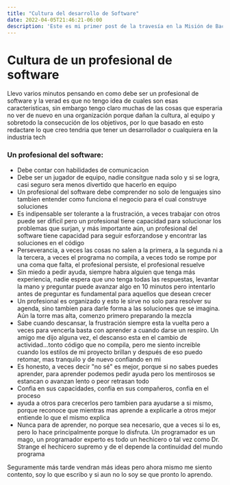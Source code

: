 ```yaml
---
title: "Cultura del desarrollo de Software"
date: 2022-04-05T21:46:21-06:00
description: 'Este es mi primer post de la travesía en la Misión de Backend con Node JS de Launch X.'
---
```


<h1>Cultura de un profesional de software</h1>

<p>Llevo varios minutos pensando en como debe ser un profesional de software y la verad es que no tengo idea de cuales son esas caracteristicas, sin embargo tengo claro muchas de las cosas que esperaria no ver de nuevo en una organización porque dañan la cultura, al equipo y sobretodo la consecución de los objetivos, por lo que basado en esto redactare lo que creo tendria que tener un desarrollador o cualquiera en la industria tech</p>


<h3>Un profesional del software: </h3>
<ul>
    <li>Debe contar con habilidades de comunicacion</li>
    <li>Debe ser un jugador de equipo, nadie consitgue nada solo y si se logra, casi seguro sera menos divertido que hacerlo en equipo</li>
    <li>Un profesional del software debe comprender no solo de lenguajes sino tambien entender como funciona el negocio para el cual construye soluciones</li>
    <li>Es indipensable ser tolerante a la frustración, a veces trabajar con otros puede ser dificil pero un profesional tiene capacidad para solucionar los problemas que surjan, y más importante aún, un profesional del software tiene capacidad para seguir esforzandose y encontrar las soluciones en el código</li>
    <li>Perseverancia, a veces las cosas no salen a la primera, a la segunda ni a la tercera, a veces el programa no compila, a veces todo se rompe por una coma que falta, el profesional persiste, el profesional  resuelve</li>
    <li>Sin miedo a pedir ayuda, siempre habra alguien que tenga más experiencia, nadie espera que uno tenga todas las respuestas, levantar la mano y preguntar  puede avanzar algo en 10 minutos pero intentarlo antes de preguntar es fundamental para aquellos que desean crecer</li>
    <li>Un profesional es organizado y esto le sirve no solo para resolver su agenda, sino tambien para darle forma a las soluciones que se imagina. Aún la torre mas alta, comenzo primero preparando la mezcla</li>
    <li>Sabe cuando descansar, la frustración siempre esta  la vuelta pero a veces para vencerla basta con aprender a cuando darse un respiro. Un amigo me dijo alguna vez, el descanso esta en el cambio de actividad...tonto código que no compila, pero me siento increible cuando los estilos de mi proyecto brillan y después de eso puedo retomar, mas tranquilo y de nuevo confiando en mi</li>
    <li> Es honesto, a veces decir "no sé" es mejor, porque si no sabes puedes aprender, para aprender podemos pedir ayuda pero los mentirosos se estancan o avanzan lento o peor retrasan todo</li>
    <li>Confia en sus capacidades, confia en sus compañeros, confia en el proceso</li>
    <li>ayuda a otros para crecerlos pero tambien para ayudarse a si mismo, porque reconoce que mientras mas aprende a explicarle a otros mejor entiende lo que el mismo explica</li>
    <li>Nunca para de aprender, no porque sea necesario, que a veces si lo es, pero lo hace principalmente porque lo disfruta. Un programador es un mago, un programador experto es todo un hechicero o tal vez como Dr. Strange el hechicero supremo y de el depende la continuidad del mundo programa</li>
</ul>

<p>Seguramente más tarde vendran más ideas pero ahora mismo me siento contento, soy lo que escribo y si aun no lo soy se que pronto lo aprendo.</p>

